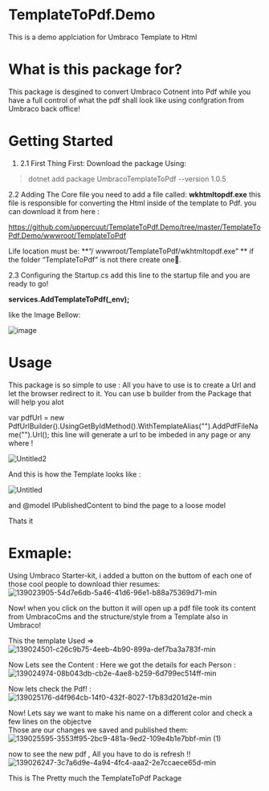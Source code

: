 # TemplateToPdf.Demo
This is a demo applciation for Umbraco Template to Html

# What is this package for? 
This package is desgined to convert Umbraco Cotnent into Pdf while you have a full control of what the pdf shall look like using confgration from Umbraco back office! 

# Getting Started 

1.	2.1 First Thing First: 
      Download the package Using: 
>dotnet add package UmbracoTemplateToPdf --version 1.0.5

2.2 Adding The Core file
you need to add a file called: **wkhtmltopdf.exe** this file is 
responsible for converting the Html inside of the template to Pdf.
you can download it from here : 

https://github.com/uppercuut/TemplateToPdf.Demo/tree/master/TemplateToPdf.Demo/wwwroot/TemplateToPdf

Life location must be: 
**“<YourApplicationName>/ wwwroot/TemplateToPdf/wkhtmltopdf.exe” **
if the folder “TemplateToPdf” is not there create one.

2.3 Configuring the Startup.cs
add this line to the startup file and you are ready to go!
 
**services.AddTemplateToPdf(_env);**
 
like the Image Bellow:
      
![image](https://user-images.githubusercontent.com/28313687/139026489-84c8afb5-368f-47b7-9c0a-7748623c44e2.png)

      
# Usage 

This package is so simple to use : 
All you have to use is to create a Url and let the browser redirect to it. 
You can use b builder from the Package that will help you alot 

   var pdfUrl = new PdfUrlBuilder().UsingGetByIdMethod(<yourNodeId>).WithTemplateAlias("<yourTemplateAlias>").AddPdfFileName("<pdf file name>").Url();
                  this line will generate a url to be imbeded in any page or any where ! 
      
![Untitled2](https://user-images.githubusercontent.com/28313687/139031016-9f48550f-ed5c-43b4-999f-0a80c312cbb4.png)

And this is how the Template looks like : 

![Untitled](https://user-images.githubusercontent.com/28313687/139030544-ae4e468a-791e-4321-b6cb-29ece553e0c4.png)

and @model IPublishedContent to bind the page to a loose model 

Thats it


# Exmaple:
Using Umbraco Starter-kit, i added a button on the buttom of each one of those cool people to download thier resumes: 
![139023905-54d7e6db-5a46-41d6-96e1-b88a75369d71-min](https://user-images.githubusercontent.com/28313687/139027898-38f9929b-8aa7-4944-85ef-b0c5bc790bcd.png)

Now! when you click on the button it will open up a pdf file took its content from UmbracoCms and the structure/style from a Template also in Umbraco!

This the template Used => 
![139024501-c26c9b75-4eeb-4b90-899a-def7ba3a783f-min](https://user-images.githubusercontent.com/28313687/139027997-260b0238-aab1-4f03-bf71-f0841e3fc873.png)
 
Now Lets see the Content : 
Here we got the details for each Person :
![139024974-08b043db-cb2e-4ae8-b259-6d799ec514ff-min](https://user-images.githubusercontent.com/28313687/139028284-f29b7186-c900-4fec-8536-79356a4dc04c.png)

Now lets check the Pdf! : 
![139025176-d4f964cb-14f0-432f-8027-17b83d201d2e-min](https://user-images.githubusercontent.com/28313687/139028356-8ea2731f-671a-41d7-9d0d-e49ee0d24c3d.png)


Now! Lets say we want to make his name on a different color and check a few lines on the objectve  
Those are our changes we saved and published them:
![139025595-3553ff95-2bc9-481a-9ed2-109e4b1e7bbf-min (1)](https://user-images.githubusercontent.com/28313687/139028413-bafbdf45-5f2c-4fe1-b997-2f5ab22e361e.png)

now to see the new pdf , All you have to do is refresh !! 
![139026247-3c7a6d9e-4a94-4fc4-aaa2-2e7ccaece65d-min](https://user-images.githubusercontent.com/28313687/139028461-97f69a0f-88f2-4593-89e7-67d13462829f.png)

This is The Pretty much the TemplateToPdf Package 




